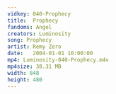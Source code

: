 ```yaml
---
vidkey: 040-Prophecy
title:  Prophecy
fandoms: Angel
creators: Luminosity
song: Prophecy
artist: Remy Zero
date:   2004-01-01 10:00:00
mp4: Luminosity-040-Prophecy.m4v
mp4size: 38.31 MB
width: 848
height: 480
---
```



  